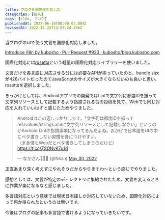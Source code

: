 ```yaml
---
title: ブログを国際化対応した
categories: [技術]
tags: [i18n, ブログ]
publishedAt: 2022-06-16T00:00:03.004Z
revisedAt: 2022-11-28T13:57:24.766Z
---
```


当ブログのUIで使う文言を国際化対応しました。

[Introduce i18n by kubosho · Pull Request #933 · kubosho/blog.kubosho.com](https://github.com/kubosho/blog.kubosho.com/pull/933)

国際化対応には[rosetta](https://github.com/lukeed/rosetta)という軽量の国際化対応ライブラリーを使いました。

文言だけを各言語に対応させる分には必要なAPIが揃っていたのと、bundle sizeが426バイトだったのでJavaScriptのサイズが大きくならないのも良いと思い、rosettaを選択しました。

きっかけとしては、Androidアプリでの開発ではLintで文字列に都度IDを振って文字列リソースとして記載するよう指摘される旨の投稿を見て、Webでも同じ対応を入れていいはずと感じたためやりました。

<blockquote class="twitter-tweet"><p lang="ja" dir="ltr">Androidはこの辺しっかりしてて、「文字列は都度IDを振ってres/values/strings.xmlに文字列リソースとして記載しなさい」というのがAndroid Lintの指摘事項になってるんだよね。おかげで日本語をUIの中にベタ書きしない習慣を身につけやすい。<br>（まあ僕もWebだとベタ書きしてしまうのだけど） <a href="https://t.co/ZSONvK7u1d">https://t.co/ZSONvK7u1d</a></p>&mdash; なかざん💉💉💉 (@Nkzn) <a href="https://twitter.com/Nkzn/status/1531110969073537024?ref_src=twsrc%5Etfw">May 30, 2022</a></blockquote>

正直あまり深く考えずにやれそうだからやりますわ～という感じでやりました。

感想としては、文言が特定のディレクトリに集約されたため、文言を変えるときに作業が楽になるなと感じました。

多言語対応という意味では現状日本語しか対応していないため、国際化対応によって何か得られたというのは無いです。

今後はブログの記事も多言語で書けるようになっていきたいです。
